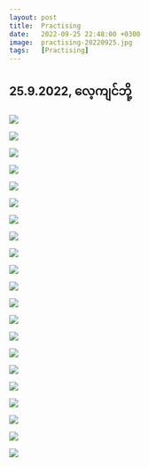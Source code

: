 ```yaml
---
layout: post
title:  Practising
date:   2022-09-25 22:48:00 +0300
image:  practising-20220925.jpg
tags:   [Practising]
---
```

## 25.9.2022, ​လေ့ကျင်ဘို့

![]({{site.baseurl}}/img/practising-20220925/01.jpg)

![]({{site.baseurl}}/img/practising-20220925/02.jpg)

![]({{site.baseurl}}/img/practising-20220925/03.jpg)

![]({{site.baseurl}}/img/practising-20220925/04.jpg)

![]({{site.baseurl}}/img/practising-20220925/05.jpg)

![]({{site.baseurl}}/img/practising-20220925/06.jpg)

![]({{site.baseurl}}/img/practising-20220925/07.jpg)

![]({{site.baseurl}}/img/practising-20220925/08.jpg)

![]({{site.baseurl}}/img/practising-20220925/09.jpg)

![]({{site.baseurl}}/img/practising-20220925/09ii.jpg)

![]({{site.baseurl}}/img/practising-20220925/10.jpg)

![]({{site.baseurl}}/img/practising-20220925/11.jpg)

![]({{site.baseurl}}/img/practising-20220925/12.jpg)

![]({{site.baseurl}}/img/practising-20220925/13.jpg)

![]({{site.baseurl}}/img/practising-20220925/14.jpg)

![]({{site.baseurl}}/img/practising-20220925/15.jpg)

![]({{site.baseurl}}/img/practising-20220925/16.jpg)

![]({{site.baseurl}}/img/practising-20220925/17.jpg)

![]({{site.baseurl}}/img/practising-20220925/18.jpg)

![]({{site.baseurl}}/img/practising-20220925/19.jpg)

![]({{site.baseurl}}/img/practising-20220925/20.jpg)
